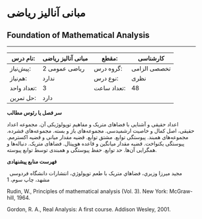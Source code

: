 # مبانی آنالیز ریاضی
## Foundation of Mathematical Analysis
_______________________________________________________________________________
| نام درس:    | مبانی آنالیز ریاضی | مقطع:       | کارشناسی     |
| ----------- | ------------------ | ----------- | ------------ |
| پیش‌نیاز:   | ریاضی عمومی 2      | گروه درس:   | تخصصی الزامی |
| هم‌نیاز:    | ندارد              | نوع درس:    | نظری         |
| تعداد واحد: | 3                  | تعداد ساعت: | 48           |
| حل تمرین:   |  دارد              |             |              |

**سر فصل یا رئوس مطالب**

اعداد حقیقی و آشنایی با فضاهای متریک و مفاهیم توپولوژیکی آن. مجموعه اعداد حقیقی، اصل کمال و خاصیت ارشمیدسی. مجموعه‌های باز و بسته. مجموعه‌های فشرده. مجموعه‌های همبند. پیوستگی توابع. مشتق توابع. قضیه مقدار میانی و قضیه اکسترمم. پیوستگی یکنواخت. قضیه مقدار میانگین و قاعده هوپیتال. فضاهای متریک. دنباله‌ها و همگرایی آن‌ها. حد توابع. حفظ پیوستگی و همبندی توسط توابع پیوسته.

**فهرست منابع پیشنهادی**

` `مجید میرزا وزیري، فضاهاي متریک با طعم توپولوژي، انتشارات دانشگاه فردوسی مشهد، چاپ سوم، 1

Rudin, W., Principles of mathematical analysis (Vol. 3). New York: McGraw-hill, 1964.

Gordon, R. A., Real Analysis: A first course. Addison Wesley, 2001.
